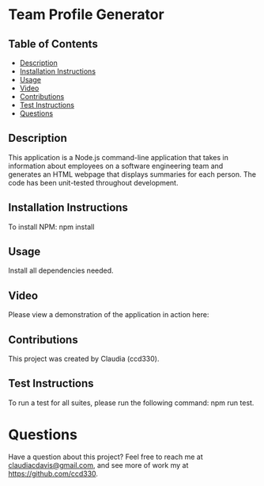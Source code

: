 # Team Profile Generator

## Table of Contents

- [Description](#description)
- [Installation Instructions](#installation-instructions)
- [Usage](#usage)
- [Video](#video)
- [Contributions](#contributions)
- [Test Instructions](#test-instructions)
- [Questions](#questions)

## Description

This application is a Node.js command-line application that takes in information about employees on a software engineering team and generates an HTML webpage that displays summaries for each person. The code has been unit-tested throughout development.

## Installation Instructions

To install NPM: npm install

## Usage

Install all dependencies needed.

## Video

Please view a demonstration of the application in action here:

## Contributions

This project was created by Claudia (ccd330).

## Test Instructions

To run a test for all suites, please run the following command: npm run test.

# Questions

Have a question about this project? Feel free to reach me at claudiacdavis@gmail.com, and see more of work my at https://github.com/ccd330.
